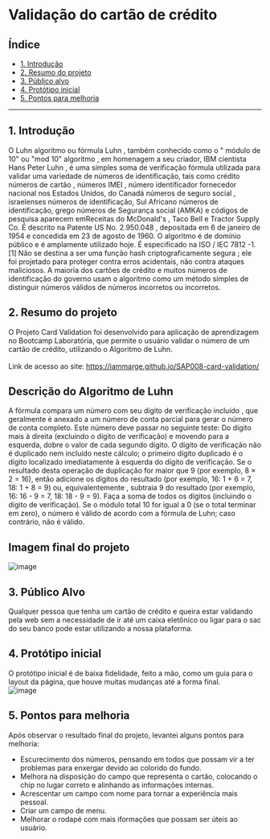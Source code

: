 # Validação do cartão de crédito

## Índice

* [1. Introdução](#1-Introdução)
* [2. Resumo do projeto](#2-resumo-do-projeto)
* [3. Público alvo](#4-público-alvo)
* [4. Protótipo inicial](#3-protótipo-inicial)
* [5. Pontos para melhoria](#3-pontos-para-melhoria)


***

## 1. Introdução

O Luhn algoritmo ou fórmula Luhn , também conhecido como o " módulo de 10" ou "mod 10" algoritmo , em homenagem a seu criador, IBM cientista Hans Peter Luhn , é uma simples soma de verificação fórmula utilizada para validar uma variedade de números de identificação, tais como crédito números de cartão , números IMEI , número identificador fornecedor nacional nos Estados Unidos, do Canadá números de seguro social , israelenses números de identificação, Sul Africano números de identificação, grego números de Segurança social (ΑΜΚΑ) e códigos de pesquisa aparecem emReceitas do McDonald's , Taco Bell e Tractor Supply Co. É descrito na Patente US No. 2.950.048 , depositada em 6 de janeiro de 1954 e concedida em 23 de agosto de 1960.
O algoritmo é de domínio público e é amplamente utilizado hoje. É especificado na ISO / IEC 7812 -1. [1] Não se destina a ser uma função hash criptograficamente segura ; ele foi projetado para proteger contra erros acidentais, não contra ataques maliciosos. A maioria dos cartões de crédito e muitos números de identificação do governo usam o algoritmo como um método simples de distinguir números válidos de números incorretos ou incorretos.

## 2. Resumo do projeto

O Projeto Card Validation foi desenvolvido para aplicação de aprendizagem no Bootcamp Laboratória, que permite o usuário validar o número de um cartão de crédito, utilizando o Algoritmo de Luhn.
<br>
<br>
Link de acesso ao site: https://iammarge.github.io/SAP008-card-validation/

## Descrição do Algoritmo de Luhn

A fórmula compara um número com seu dígito de verificação incluído , que geralmente é anexado a um número de conta parcial para gerar o número de conta completo. Este número deve passar no seguinte teste:
Do dígito mais à direita (excluindo o dígito de verificação) e movendo para a esquerda, dobre o valor de cada segundo dígito. O dígito de verificação não é duplicado nem incluído neste cálculo; o primeiro dígito duplicado é o dígito localizado imediatamente à esquerda do dígito de verificação. Se o resultado desta operação de duplicação for maior que 9 (por exemplo, 8 × 2 = 16), então adicione os dígitos do resultado (por exemplo, 16: 1 + 6 = 7, 18: 1 + 8 = 9) ou, equivalentemente , subtraia 9 do resultado (por exemplo, 16: 16 - 9 = 7, 18: 18 - 9 = 9).
Faça a soma de todos os dígitos (incluindo o dígito de verificação).
Se o módulo total 10 for igual a 0 (se o total terminar em zero), o número é válido de acordo com a fórmula de Luhn; caso contrário, não é válido.

## Imagem final do projeto
![image](https://user-images.githubusercontent.com/72046467/182254128-84c70a59-e670-4044-a8df-259984f58c47.png)

## 3. Público Alvo

Qualquer pessoa que tenha um cartão de crédito e queira estar validando pela web sem a necessidade de ir até um caixa eletônico ou ligar para o sac do seu banco pode  estar utilizando a nossa plataforma.

## 4. Protótipo inicial

O protótipo inicial é de baixa fidelidade, feito a mão, como um guia para o layout da página, que houve muitas mudanças até a forma final.
<br>
![image](https://user-images.githubusercontent.com/72046467/182254999-441ca379-1148-45e0-915a-4376fe3c3563.png)

## 5. Pontos para melhoria

Após observar o resultado final do projeto, levantei alguns pontos para melhoria:
- Escurecimento dos números, pensando em todos que possam vir a ter problemas para enxergar devido ao colorido do fundo.
- Melhora na disposição do campo que representa o cartão, colocando o chip no lugar correto e alinhando as informações internas.
- Acrescentar um campo com nome para tornar a experiência mais pessoal.
- Criar um campo de menu.
- Melhorar o rodapé com mais iformações que possam ser úteis ao usuário.


